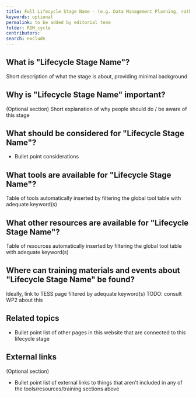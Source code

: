 ```yaml
---
title: Full Lifecycle Stage Name - (e.g. Data Management Planning, rather than just Planning)
keywords: optional
permalink: to be added by editorial team
folder: RDM_cycle
contributors:
search: exclude
---
```


## What is "Lifecycle Stage Name"?
Short description of what the stage is about, providing minimal background

## Why is "Lifecycle Stage Name" important?
(Optional section)
Short explanation of why people should do / be aware of this stage

## What should be considered for "Lifecycle Stage Name"? 
* Bullet point considerations

## What tools are available for "Lifecycle Stage Name"?
Table of tools automatically inserted by filtering the global tool table with adequate keyword(s)

## What other resources are available for "Lifecycle Stage Name"?
Table of resources automatically inserted by filtering the global tool table with adequate keyword(s)

## Where can training materials and events about "Lifecycle Stage Name" be found?
Ideally, link to TESS page filtered by adequate keyword(s)
TODO: consult WP2 about this

## Related topics
* Bullet point list of other pages in this website that are connected to this lifecycle stage

## External links
(Optional section)
* Bullet point list of external links to things that aren't included in any of the tools/resources/training sections above
